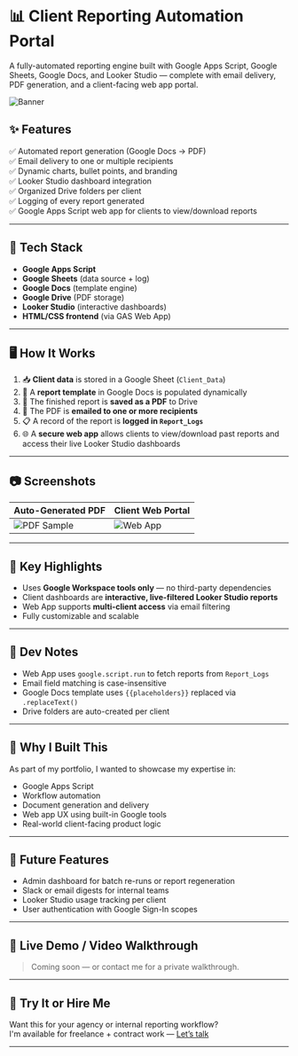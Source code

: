 # 📊 Client Reporting Automation Portal

A fully-automated reporting engine built with Google Apps Script, Google Sheets, Google Docs, and Looker Studio — complete with email delivery, PDF generation, and a client-facing web app portal.

![Banner](https://via.placeholder.com/1200x400?text=Client+Reporting+Portal)

## ✨ Features

✅ Automated report generation (Google Docs → PDF)  
✅ Email delivery to one or multiple recipients  
✅ Dynamic charts, bullet points, and branding  
✅ Looker Studio dashboard integration  
✅ Organized Drive folders per client  
✅ Logging of every report generated  
✅ Google Apps Script web app for clients to view/download reports  

---

## 🔧 Tech Stack

- **Google Apps Script**
- **Google Sheets** (data source + log)
- **Google Docs** (template engine)
- **Google Drive** (PDF storage)
- **Looker Studio** (interactive dashboards)
- **HTML/CSS frontend** (via GAS Web App)

---

## 🖥️ How It Works

1. 📥 **Client data** is stored in a Google Sheet (`Client_Data`)
2. 📄 A **report template** in Google Docs is populated dynamically
3. 💾 The finished report is **saved as a PDF** to Drive
4. 💌 The PDF is **emailed to one or more recipients**
5. 📋 A record of the report is **logged in `Report_Logs`**
6. 🌐 A **secure web app** allows clients to view/download past reports and access their live Looker Studio dashboards

---

## 📷 Screenshots

| Auto-Generated PDF | Client Web Portal |
|--------------------|-------------------|
| ![PDF Sample](https://via.placeholder.com/400x250?text=Report+PDF) | ![Web App](https://via.placeholder.com/400x250?text=Client+Portal) |

---

## 🧠 Key Highlights

- Uses **Google Workspace tools only** — no third-party dependencies
- Client dashboards are **interactive, live-filtered Looker Studio reports**
- Web App supports **multi-client access** via email filtering
- Fully customizable and scalable

---

## 🧪 Dev Notes

- Web App uses `google.script.run` to fetch reports from `Report_Logs`
- Email field matching is case-insensitive
- Google Docs template uses `{{placeholders}}` replaced via `.replaceText()`
- Drive folders are auto-created per client

---

## 🏁 Why I Built This

As part of my portfolio, I wanted to showcase my expertise in:
- Google Apps Script
- Workflow automation
- Document generation and delivery
- Web app UX using built-in Google tools
- Real-world client-facing product logic

---

## 🔮 Future Features

- Admin dashboard for batch re-runs or report regeneration  
- Slack or email digests for internal teams  
- Looker Studio usage tracking per client  
- User authentication with Google Sign-In scopes  

---

## 📌 Live Demo / Video Walkthrough

> Coming soon — or contact me for a private walkthrough.

---

## 🚀 Try It or Hire Me

Want this for your agency or internal reporting workflow?  
I'm available for freelance + contract work — [Let’s talk](mailto:gilbertfieldpalmer@gmail.com)

---

